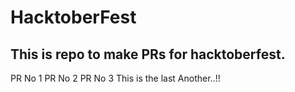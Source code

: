 # HacktoberFest
## This is repo to make PRs for hacktoberfest.
PR No 1
PR No 2
PR No 3
This is the last
Another..!!
